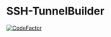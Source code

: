 # SSH-TunnelBuilder

[![CodeFactor](https://www.codefactor.io/repository/github/snoldinator/ssh-tunnelbuilder/badge/main)](https://www.codefactor.io/repository/github/snoldinator/ssh-tunnelbuilder/overview/main)
